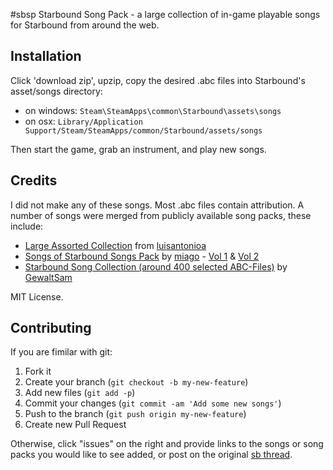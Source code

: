 #sbsp
Starbound Song Pack - a large collection of in-game playable songs for Starbound from around the web.

## Installation
Click 'download zip', upzip, copy the desired .abc files into Starbound's asset/songs directory:
- on windows: ```Steam\SteamApps\common\Starbound\assets\songs```
- on osx: ```Library/Application Support/Steam/SteamApps/common/Starbound/assets/songs```

Then start the game, grab an instrument, and play new songs.

## Credits

I did not make any of these songs. Most .abc files contain attribution. A number of songs were merged from publicly available song packs, these include:

* [Large Assorted Collection](https://www.dropbox.com/sh/tk1011gd8i7fsam/VDZuFE8OAi) from [luisantonioa](https://github.com/luisantonioa)
* [Songs of Starbound Songs Pack](http://community.playstarbound.com/index.php?threads/songs-of-starbound-songs-pack.47041/#post-1477591) by [miago](http://community.playstarbound.com/index.php?members/miago.147598/) - [Vol 1](http://www.mediafire.com/download/vu8ulz1hgcc8ca2/Songs+of+Starbound+Vol1.rar) & [Vol 2](http://www.mediafire.com/download/w9sauxddzew7334/Songs+Of+Starbound+Vol.2.rar)
* [Starbound Song Collection (around 400 selected ABC-Files)](http://community.playstarbound.com/index.php?threads/starbound-song-collection-around-400-selected-abc-files.53454/) by [GewaltSam](http://community.playstarbound.com/index.php?members/gewaltsam.1555/)

MIT License.

## Contributing

If you are fimilar with git:

1. Fork it
2. Create your branch (`git checkout -b my-new-feature`)
3. Add new files (`git add -p`)
4. Commit your changes (`git commit -am 'Add some new songs'`)
5. Push to the branch (`git push origin my-new-feature`)
6. Create new Pull Request

Otherwise, click "issues" on the right and provide links to the songs or song packs you would like to see added, or post on the original [sb thread](http://community.playstarbound.com/index.php?threads/sbsp-1000-starbound-song-pack.58760/#post-1594361).
